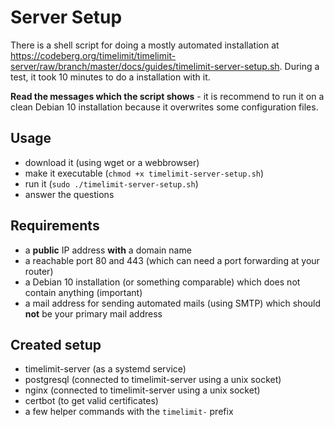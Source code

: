 # Server Setup

There is a shell script for doing a mostly automated installation at <https://codeberg.org/timelimit/timelimit-server/raw/branch/master/docs/guides/timelimit-server-setup.sh>. During a test, it took 10 minutes to do a installation with it.

**Read the messages which the script shows** - it is recommend to run it on a clean Debian 10 installation because it overwrites some configuration files.

## Usage

- download it (using wget or a webbrowser)
- make it executable (``chmod +x timelimit-server-setup.sh``)
- run it (``sudo ./timelimit-server-setup.sh``)
- answer the questions

## Requirements

- a **public** IP address **with** a domain name
- a reachable port 80 and 443 (which can need a port forwarding at your router)
- a Debian 10 installation (or something comparable) which does not contain anything (important)
- a mail address for sending automated mails (using SMTP) which should **not** be your primary mail address

## Created setup

- timelimit-server (as a systemd service)
- postgresql (connected to timelimit-server using a unix socket)
- nginx (connected to timelimit-server using a unix socket)
- certbot (to get valid certificates)
- a few helper commands with the ``timelimit-`` prefix
